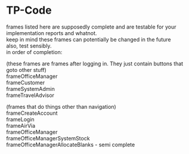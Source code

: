 # TP-Code

frames listed here are supposedly complete and are testable for your implementation reports and whatnot. <br>
keep in mind these frames can potentially be changed in the future <br>
also, test sensibly. <br>
in order of completion: <br>

(these frames are frames after logging in. They just contain buttons that goto other stuff) <br>
frameOfficeManager <br>
frameCustomer <br>
frameSystemAdmin <br>
frameTravelAdvisor <br>

(frames that do things other than navigation) <br>
frameCreateAccount <br>
frameLogin <br>
frameAirVia <br>
frameOfficeManager <br>
frameOfficeManagerSystemStock <br>
frameOfficeManagerAllocateBlanks - semi complete <br>

